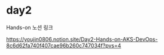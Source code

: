 # day2

Hands-on 노션 링크

https://youjin0806.notion.site/Day2-Hands-on-AKS-DevOps-8c6d62fa740f407cae96b260c747034f?pvs=4
